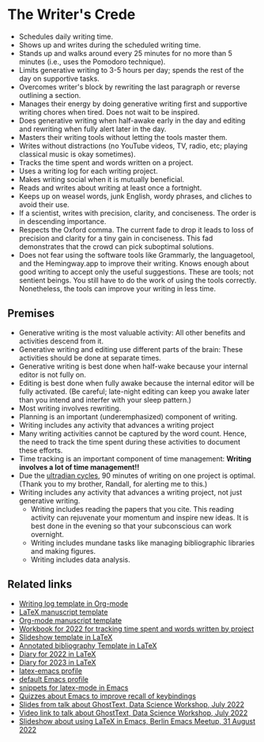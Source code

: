 # The Writer's Crede

- Schedules daily writing time.
- Shows up and writes during the scheduled writing time.
- Stands up and walks around every 25 minutes for no more than 5 minutes (i.e., uses the Pomodoro technique).
- Limits generative writing to 3-5 hours per day; spends the rest of the day on supportive tasks.
- Overcomes writer's block by rewriting the last paragraph or reverse outlining a section.
- Manages their energy by doing generative writing first and supportive writing chores when tired. Does not wait to be inspired.
- Does generative writing when half-awake early in the day and editing and rewriting when fully alert later in the day.
- Masters their writing tools without letting the tools master them. 
- Writes without distractions (no YouTube videos, TV, radio, etc; playing classical music is okay sometimes).
- Tracks the time spent and words written on a project. 
- Uses a writing log for each writing project.
- Makes writing social when it is mutually beneficial. 
- Reads and writes about writing at least once a fortnight.
- Keeps up on weasel words, junk English, wordy phrases, and cliches to avoid their use.
- If a scientist, writes with precision, clarity, and conciseness. The order is in descending importance.
- Respects the Oxford comma. The current fade to drop it leads to loss of precision and clarity for a tiny gain in conciseness. This fad demonstrates that the crowd can pick suboptimal solutions.
- Does not fear using the software tools like Grammarly, the languagetool, and the Hemingway.app to improve their writing. Knows enough about good writing to accept only the useful suggestions. These are tools; not sentient beings. You still have to do the work of using the tools correctly. Nonetheless, the tools can improve your writing in less time.

## Premises

- Generative writing is the most valuable activity: All other benefits and activities descend from it.
- Generative writing and editing use different parts of the brain: These activities should be done at separate times.
- Generative writing is best done when half-wake because your internal editor is not fully on.
- Editing is best done when fully awake because the internal editor will be fully activated. (Be careful; late-night editing can keep you awake later than you intend and interfer with your sleep pattern.)
- Most writing involves rewriting.
- Planning is an important (underemphasized) component of writing.
- Writing includes any activity that advances a writing project
- Many writing activities cannot be captured by the word count. Hence, the need to track the time spent during these activities to document these efforts.
- Time tracking is an important component of time management: **Writing involves a lot of time management!!**
- Due the [ultradian cycles](https://www.youtube.com/watch?v=ezT8kGzYOng), 90 minutes of writing on one project is optimal. (Thank you to my brother, Randall, for alerting me to this.)
- Writing includes any activity that advances a writing project, not just generative writing. 
  - Writing includes reading the papers that you cite. This reading activity can rejuvenate your momentum and inspire new ideas. It is best done in the evening so that your subconscious can work overnight. 
  - Writing includes mundane tasks like managing bibliographic libraries and making figures.
  - Writing includes data analysis.

## Related links

- [Writing log template in Org-mode](https://github.com/MooersLab/writingLogTemplateInOrg)
- [LaTeX manuscript template](https://github.com/MooersLab/manuscriptInLaTeX/edit/main/README.md)
- [Org-mode manuscript template](https://github.com/MooersLab/manuscriptInOrg/edit/main/README.md)
- [Workbook for 2022 for tracking time spent and words written by project](https://github.com/MooersLab/writingProgress2022)
- [Slideshow template in LaTeX](https://github.com/MooersLab/slideshowTemplateLaTeX)
- [Annotated bibliography Template in LaTeX](https://github.com/MooersLab/annotatedBibliography)
- [Diary for 2022 in LaTeX](https://github.com/MooersLab/diary2022inLaTeX)
- [Diary for 2023 in LaTeX](https://github.com/MooersLab/diary2023inLaTeX)
- [latex-emacs profile](https://github.com/MooersLab/latex-emacs)
- [default Emacs profile](https://github.com/MooersLab/configorg)
- [snippets for latex-mode in Emacs](https://github.com/MooersLab/snippet-latex-mode)
- [Quizzes about Emacs to improve recall of keybindings](https://github.com/MooersLab/qemacs)
- [Slides from talk about GhostText, Data Science Workshop, July 2022](https://github.com/MooersLab/DSW22ghosttext)
- [Video link to talk about GhostText, Data Science Workshop, July 2022](https://mediasite.ouhsc.edu/Mediasite/Channel/python/watch/4da0872f028c4255ae12935655e911321d)
- [Slideshow about using LaTeX in Emacs, Berlin Emacs Meetup, 31 August 2022](https://github.com/MooersLab/BerlinEmacsAugust2022)
